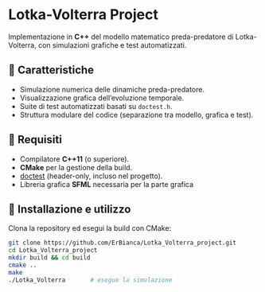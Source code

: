 # Lotka-Volterra Project

Implementazione in **C++** del modello matematico preda-predatore di Lotka-Volterra, con simulazioni grafiche e test automatizzati.

## 📌 Caratteristiche
- Simulazione numerica delle dinamiche preda-predatore.
- Visualizzazione grafica dell’evoluzione temporale.
- Suite di test automatizzati basati su `doctest.h`.
- Struttura modulare del codice (separazione tra modello, grafica e test).

## 🔧 Requisiti
- Compilatore **C++11** (o superiore).
- **CMake** per la gestione della build.
- [doctest](https://github.com/doctest/doctest) (header-only, incluso nel progetto).
- Libreria grafica **SFML** necessaria per la parte grafica

## 🚀 Installazione e utilizzo
Clona la repository ed esegui la build con CMake:

```bash
git clone https://github.com/ErBianca/Lotka_Volterra_project.git
cd Lotka_Volterra_project
mkdir build && cd build
cmake ..
make
./Lotka_Volterra       # esegue la simulazione

